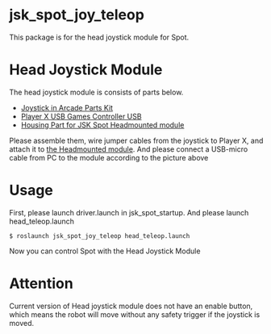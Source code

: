 # jsk_spot_joy_teleop

This package is for the head joystick module for Spot.

<a picture of Spot with the head joystick module>

# Head Joystick Module

The head joystick module is consists of parts below.

* [Joystick in Arcade Parts Kit](https://www.switch-science.com/catalog/5792/)
* [Player X USB Games Controller USB](https://www.switch-science.com/catalog/5793/)
* [Housing Part for JSK Spot Headmounted module](./designs/housing_part.stl)

<a picture of head joystick module>

Please assemble them, wire jumper cables from the joystick to Player X, and attach it to [the Headmounted module](../jsk_spot_startup/README.md).
And please connect a USB-micro cable from PC to the module according to the picture above

# Usage

First, please launch driver.launch in jsk_spot_startup.
And please launch head_teleop.launch

```
$ roslaunch jsk_spot_joy_teleop head_teleop.launch
```

Now you can control Spot with the Head Joystick Module

<a gif file of controlling Spot>

# Attention

Current version of Head joystick module does not have an enable button, which means the robot will move without any safety trigger if the joystick is moved.
